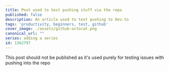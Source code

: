 ```yaml
---
title: Post used to test pushing stuff via the repo
published: false
description: An article used to test pushing to Dev.to
tags: 'productivity, beginners, test, github'
cover_image: ./assets/github-octocat.png
canonical_url: ""
series: adding a series
id: 1362797
---
```


This post should not be published as it's used purely for testing issues with pushing into the repo
